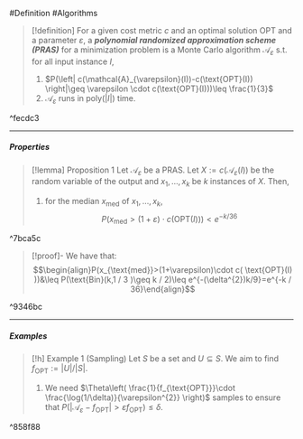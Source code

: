 #Definition #Algorithms 

> [!definition]
> For a given cost metric $c$ and an optimal solution $\text{OPT}$ and a parameter $\varepsilon$, a ***polynomial randomized approximation scheme (PRAS)*** for a minimization problem is a Monte Carlo algorithm $\mathcal{A}_{\varepsilon}$ s.t. for all input instance $I$, 
> 1. $P(\left| c(\mathcal{A}_{\varepsilon}(I))-c(\text{OPT}(I)) \right|\geq \varepsilon \cdot c(\text{OPT}(I)))\leq \frac{1}{3}$
> 2. $\mathcal{A}_{\varepsilon}$ runs in $\text{poly}(\left| I \right|)$ time.

^fecdc3

---
##### Properties
> [!lemma] Proposition 1
> Let $\mathcal{A}_{\varepsilon}$ be a PRAS. Let $X:= c(\mathcal{A}_{\varepsilon}(I))$ be the random variable of the output and $x_{1},\dots,x_{k}$ be $k$ instances of $X$. Then, 
> 1. for the median $x_{\text{med}}$ of $x_{1},\dots,x_{k}$, $$P(x_{\text{med}}>(1+\varepsilon)\cdot c( \text{OPT}(I) ))<e^{-k / 36}$$

^7bca5c

> [!proof]-
> We have that: $$\begin{align}P(x_{\text{med}}>(1+\varepsilon)\cdot c( \text{OPT}(I) ))&\leq P(\text{Bin}(k,1 / 3 )\geq k / 2)\leq e^{-(\delta^{2})k/9}=e^{-k / 36}\end{align}$$

^9346bc

---
##### Examples
> [!h] Example 1 (Sampling)
> Let $S$ be a set and $U\subseteq S$. We aim to find $f_{\text{OPT}}:=\left| U \right| / \left| S \right|$. 
> 1. We need $\Theta\left( \frac{1}{f_{\text{OPT}}}\cdot \frac{\log(1/\delta)}{\varepsilon^{2}} \right)$ samples to ensure that $P(\left| \mathcal{A}_{\varepsilon}-f_{\text{OPT}} \right|>\varepsilon f_{\text{OPT}})\leq\delta$.

^858f88

